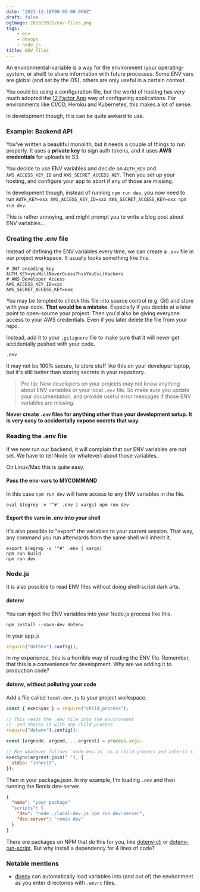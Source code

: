 ```yaml
---
date: "2021-12-18T00:00:00.000Z"
draft: false
ogImage: 2019/2021/env-files.png
tags:
    - env
    - devops
    - node.js
title: ENV files
---
```

An environmental-variable is a way for the environment (your operating-system, or shell) to share information with future processes. Some ENV vars are global (and set by the OS), others are only useful in a certain context.

You could be using a configuration file, but the world of hosting has very much adopted the [12 Factor App](https://12factor.net) way of configuring applications. For environments like CI/CD, Heroku and Kubernetes, this makes a lot of sense.

In development though, this can be quite awkard to use.

### Example: Backend API

You've written a beautiful monolith, but it needs a couple of things to run properly. It uses a **private key** to sign auth tokens, and it uses **AWS credentials** for uploads to S3.

You decide to use ENV variables and decide on `AUTH_KEY` and `AWS_ACCESS_KEY_ID` and `AWS_SECRET_ACCESS_KEY`. Then you set up your hosting, and configure your app to abort if any of those are missing.

In development though, instead of running `npm run dev`, you now need to run `AUTH_KEY=xxx AWS_ACCESS_KEY_ID=xxx AWS_SECRET_ACCESS_KEY=xxx npm run dev`.

This is rather annoying, and might prompt you to write a blog post about ENV variables...

### Creating the .env file

Instead of defining the ENV variables every time, we can create a `.env` file in our project workspace. It usually looks something like this.

```
# JWT encoding key
AUTH_KEY=youWillNeverGuessThisYouEvilHackers
# AWS Developer Access
AWS_ACCESS_KEY_ID=xxx
AWS_SECRET_ACCESS_KEY=xxx
```

You may be tempted to check this file into source control (e.g. Git) and store with your code. **That would be a mistake**. Especially if you decide at a later point to open-source your project. Then you'd also be giving everyone access to your AWS credentials. Even if you later delete the file from your repo.

Instead, add it to your `.gitignore` file to make sure that it will _never_ get accidentally pushed with your code.

```
.env
```

It may not be 100% secure, to store stuff like this on your developer laptop, but it's still better than storing secrets in your repository.

> Pro tip: New developers on your projects may not know anything about ENV variables or your local `.env` file. So make sure you update your documentation, and provide useful error messages if those ENV variables are missing.

**Never create `.env` files for anything other than your development setup. It is very easy to accidentally expose secrets that way.**

### Reading the .env file

If we now run our backend, it will complain that our ENV variables are not set. We have to tell Node (or whatever) about those variables.

On Linux/Mac this is quite easy.

#### Pass the env-vars to MYCOMMAND

In this case `npm run dev` will have access to any ENV variables in the file.

```
eval $(egrep -v '^#' .env | xargs) npm run dev

```

#### Export the vars in .env into your shell

It's also possible to "export" the variables to your current session. That way, any command you run afterwards from the same shell will inherit it.

```
export $(egrep -v '^#' .env | xargs)
npm run build
npm run dev
```

### Node.js

It is also possible to read ENV files without doing shell-script dark arts.

#### dotenv

You can inject the ENV variables into your Node.js process like this.

```
npm install --save-dev dotenv
```

In your app.js

```js
require("dotenv").config();
```

In my experience, this is a horrible way of reading the ENV file. Remember, that this is a convenience for development. Why are we adding it to production code?

#### dotenv, without polluting your code

Add a file called `local-dev.js` to your project workspace.

```js
const { execSync } = require("child_process");

// This reads the .env file into the environment
//  and shares it with any child process
require("dotenv").config();

const [argnode, argcmd, ...argrest] = process.argv;

// Run whatever follows `node env.js` as a child process and inherit stdin/stdout/etc
execSync(argrest.join(" "), {
  stdio: "inherit",
});
```

Then in your package.json. In my example, I'm loading `.env` and then running the Remix dev-server.

```json
{
  "name": "your package"
  "scripts": {
    "dev": "node ./local-dev.js npm run dev:server",
	"dev:server": "remix dev"
  }
}
```

There are packages on NPM that do this for you, like [dotenv-cli](https://www.npmjs.com/package/dotenv-cli) or [dotenv-run-script](https://www.npmjs.com/package/dotenv-run-script). But why install a dependency for 4 lines of code?

### Notable mentions

- [direnv](https://direnv.net) can automatically load variables into (and out of) the environment as you enter directories with `.envrc` files.
